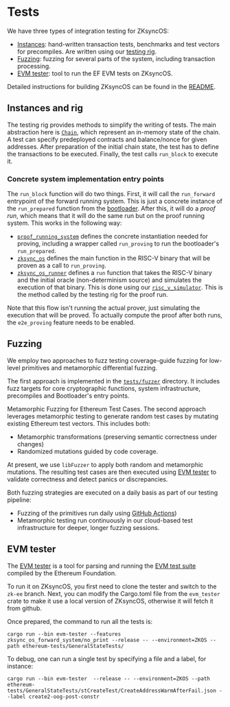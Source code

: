 # Tests

We have three types of integration testing for ZKsyncOS:

- [Instances](../tests/instances/): hand-written transaction tests, benchmarks and test vectors for precompiles. Are written using our [testing rig](../tests/rig/).
- [Fuzzing](../tests/fuzzer/): fuzzing for several parts of the system, including transaction processing.
- [EVM tester](https://github.com/matter-labs/era-evm-tester/): tool to run the EF EVM tests on ZKsyncOS.

Detailed instructions for building ZKsyncOS can be found in the [README](../README.md).

## Instances and rig

The testing rig provides methods to simplify the writing of tests. The main abstraction here is [`Chain`](../tests/rig/src/chain.rs), which represent an in-memory state of the chain. A test can specify predeployed contracts and balance/nonce for given addresses. After preparation of the initial chain state, the test has to define the transactions to be executed. Finally, the test calls `run_block` to execute it.

### Concrete system implementation entry points

The `run_block` function will do two things. First, it will call the `run_forward` entrypoint of the forward running system. This is just a concrete instance of the `run_prepared` function from the [bootloader](./bootloader/bootloader.md). After this, it will do a *proof run*, which means that it will do the same run but on the proof running system. This works in the following way:

- [`proof_running_system`](../proof_running_system/) defines the concrete instantiation needed for proving, including a wrapper called `run_proving` to run the bootloader's `run_prepared`.
- [`zksync_os`](../zksync_os/src/main.rs) defines the main function in the RISC-V binary that will be proven as a call to `run_proving`.
- [`zksync_os_runner`](../zksync_os_runner/src/lib.rs) defines a `run` function that takes the RISC-V binary and the initial oracle (non-determinism source) and simulates the execution of that binary. This is done using our [`risc_v_simulator`](https://github.com/matter-labs/zksync-airbender/tree/main/risc_v_simulator).  This is the method called by the testing rig for the proof run.

Note that this flow isn't running the actual prover, just simulating the execution that will be proved.
To actually compute the proof after both runs, the `e2e_proving` feature needs to be enabled.

## Fuzzing

We employ two approaches to fuzz testing coverage-guide fuzzing for low-level primitives and metamorphic differential fuzzing.

The first approach is implemented in the [`tests/fuzzer`](../tests/fuzzer/) directory. 
It includes fuzz targets for core cryptographic functions, system infrastructure, precompiles and Bootloader's entry points.

Metamorphic Fuzzing for Ethereum Test Cases. 
The second approach leverages metamorphic testing to generate random test cases by mutating existing Ethereum test vectors.
This includes both:
 - Metamorphic transformations (preserving semantic correctness under changes)
 - Randomized mutations guided by code coverage.

At present, we use `libFuzzer` to apply both random and metamorphic mutations.
The resulting test cases are then executed using [EVM tester](https://github.com/matter-labs/era-evm-tester/)
to validate correctness and detect panics or discrepancies.

Both fuzzing strategies are executed on a daily basis as part of our testing pipeline:
 - Fuzzing of the primitives run daily using [GitHub Actions](../.github/workflows/fuzz.yml)) 
 - Metamorphic testing run continuously in our cloud-based test infrastructure for deeper, longer fuzzing sessions.

## EVM tester

The [EVM tester](https://github.com/matter-labs/era-evm-tester/) is a tool for parsing and running the [EVM test suite](https://github.com/ethereum/tests/tree/) compiled by the Ethereum Foundation.

To run it on ZKsyncOS, you first need to clone the tester and switch to the `zk-ee` branch. Next, you can modify the Cargo.toml file from the `evm_tester` crate to make it use a local version of ZKsyncOS, otherwise it will fetch it from github.

Once prepared, the command to run all the tests is:

```raw
cargo run --bin evm-tester --features zksync_os_forward_system/no_print --release -- --environment=ZKOS --path ethereum-tests/GeneralStateTests/
```

To debug, one can run a single test by specifying a file and a label, for instance:

```raw
cargo run --bin evm-tester  --release -- --environment=ZKOS --path ethereum-tests/GeneralStateTests/stCreateTest/CreateAddressWarmAfterFail.json --label create2-oog-post-constr
```
